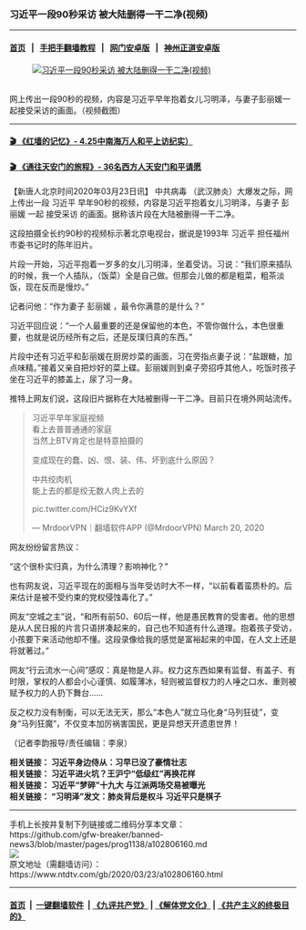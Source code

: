 ### 习近平一段90秒采访 被大陆删得一干二净(视频)
------------------------

#### [首页](https://github.com/gfw-breaker/banned-news3/blob/master/README.md) &nbsp;&nbsp;|&nbsp;&nbsp; [手把手翻墙教程](https://github.com/gfw-breaker/guides/wiki) &nbsp;&nbsp;|&nbsp;&nbsp; [网门安卓版](https://github.com/oGate2/oGate) &nbsp;&nbsp;|&nbsp;&nbsp; [神州正道安卓版](https://github.com/SzzdOgate/update) 



<div><div class="featured_image">
 <a href="https://i.ntdtv.com/assets/uploads/2020/03/unnamed-1.jpg" target="_blank">
  <figure>
   <img alt="习近平一段90秒采访 被大陆删得一干二净(视频)" src="https://i.ntdtv.com/assets/uploads/2020/03/unnamed-1-800x450.jpg"/>
  </figure><br/>
 </a>
 <span class="caption">
  网上传出一段90秒的视频，内容是习近平早年抱着女儿习明泽，与妻子彭丽媛一起接受采访的画面。（视频截图）
 </span>
</div>
</div><hr/>

#### [ 🎬  《红墙的记忆》- 4.25中南海万人和平上访纪实）](http://141.164.39.94:10000/videos/legend/425.html)

 #### [ 🎬  《通往天安门的旅程》- 36名西方人天安门和平请愿 ](http://141.164.39.94:10000/videos/legend/JTT.html)

<div><div class="post_content" itemprop="articleBody">
 <p>
  【新唐人北京时间2020年03月23日讯】
  <ok href="https://www.ntdtv.com/gb/中共病毒.htm">
   中共病毒
  </ok>
  （武汉肺炎）大爆发之际，网上传出一段
  <ok href="https://www.ntdtv.com/gb/习近平.htm">
   习近平
  </ok>
  早年90秒的视频，内容是习近平抱着女儿习明泽，与妻子
  <ok href="https://www.ntdtv.com/gb/彭丽媛.htm">
   彭丽媛
  </ok>
  一起
  <ok href="https://www.ntdtv.com/gb/接受采访.htm">
   接受采访
  </ok>
  的画面。据称该片段在大陆被删得一干二净。
 </p>
 <div class="video_fit_container">
 </div>
 <p>
  这段拍摄全长约90秒的视频标示著北京电视台，据说是1993年
  <ok href="https://www.ntdtv.com/gb/习近平.htm">
   习近平
  </ok>
  担任福州市委书记时的陈年旧片。
 </p>
 <p>
  片段一开始，习近平抱着一岁多的女儿习明泽，坐着受访。习说：“我们原来插队的时候，我一个人插队，（饭菜）全是自己做。但那会儿做的都是粗菜，粗茶淡饭，现在反而是慢炒。”
 </p>
 <p>
  记者问他：“作为妻子
  <ok href="https://www.ntdtv.com/gb/彭丽媛.htm">
   彭丽媛
  </ok>
  ，最令你满意的是什么？”
 </p>
 <p>
  习近平回应说：“一个人最重要的还是保留他的本色，不管你做什么，本色很重要，也就是说历经所有之后，还是反璞归真的东西。”
 </p>
 <p>
  片段中还有习近平和彭丽媛在厨房炒菜的画面，习在旁指点妻子说：“盐跟糖，加点味精。”接着又亲自把炒好的菜上碟。彭丽媛则到桌子旁招呼其他人，吃饭时孩子坐在习近平的膝盖上，尿了习一身。
 </p>
 <p>
  推特上网友们说，这段旧片据称在大陆被删得一干二净。目前只在境外网站流传。
 </p>
 <blockquote class="twitter-tweet" data-dnt="true" data-width="500">
  <p dir="ltr" lang="zh">
   习近平早年家庭视频
   <br/>
   看上去普普通通的家庭
   <br/>
   当然上BTV肯定也是特意拍摄的
  </p>
  <p>
   变成现在的蠢、凶、恨、装、伟、坏到底什么原因？
  </p>
  <p>
   中共绞肉机
   <br/>
   能上去的都是绞无数人肉上去的
  </p>
  <p>
   <ok href="https://t.co/HCiz9KvYXf">
    pic.twitter.com/HCiz9KvYXf
   </ok>
  </p>
  <p>
   — MrdoorVPN｜翻墙软件APP (@MrdoorVPN)
   <ok href="https://twitter.com/MrdoorVPN/status/1241029183653974016?ref_src=twsrc%5Etfw">
    March 20, 2020
   </ok>
  </p>
 </blockquote>
 <p>
  <script async="" charset="utf-8" src="https://platform.twitter.com/widgets.js">
  </script>
 </p>
 <p>
  <p>
   网友纷纷留言热议：
  </p>
  <p>
   “这个很朴实归真，为什么清理？影响神化？”
  </p>
  <p>
   也有网友说，习近平现在的面相与当年受访时大不一样，“以前看着蛮质朴的。后来估计是被不受约束的党权侵蚀毒化了。”
  </p>
  <p>
   网友“空城之主”说，“和所有前50、60后一样，他是愚民教育的受害者。他的思想是从人民日报的片言只语拼凑起来的，自己也不知道有什么道理。抱着孩子受访，小孩要下来活动他却不懂。这段录像给我的感觉是富裕起来的中国，在人文上还是将就著过。”
  </p>
  <p>
   网友“行云流水一心间”感叹：真是物是人非。权力这东西如果有监督、有盖子、有时限，掌权的人都会小心谨慎、如履薄冰，轻则被监督权力的人唾之口水、重则被赋予权力的人扔下舞台……
  </p>
  <p>
   反之权力没有制衡，可以无法无天，那么“本色人”就立马化身“马列狂徒”，变身“马列狂魔”，不仅变本加厉祸害国民，更是异想天开遗患世界！
  </p>
  <p>
   （记者李韵报导/责任编辑：李泉）
  </p>
  <p>
   <strong>
    相关链接：
    <ok href="https://www.ntdtv.com/gb/2020/01/11/a102750505.html" rel="noopener" target="_blank">
     习近平身边侍从：习早已没了豪情壮志
    </ok>
   </strong>
   <br/>
   <strong>
    相关链接：
    <ok href="https://www.ntdtv.com/gb/2020/03/09/a102795306.html" rel="noopener" target="_blank">
     习近平进火坑？王沪宁“低级红”再换花样
    </ok>
   </strong>
   <br/>
   <strong>
    相关链接：
    <ok href="https://www.ntdtv.com/gb/2019/07/19/a102625678.html" rel="noopener" target="_blank">
     习近平“梦碎”十九大 与江派两场交易被曝光
    </ok>
   </strong>
   <br/>
   <strong>
    相关链接：
    <ok href="https://www.ntdtv.com/gb/2020/01/29/a102763309.html" rel="noopener" target="_blank">
     “习明泽”发文：肺炎背后是权斗 习近平只是棋子
    </ok>
   </strong>
  </p>
  <div class="single_ad">
  </div>
 </p>
</div>
</div>
<hr/>
手机上长按并复制下列链接或二维码分享本文章：<br/>
https://github.com/gfw-breaker/banned-news3/blob/master/pages/prog1138/a102806160.md <br/>
<a href='https://github.com/gfw-breaker/banned-news3/blob/master/pages/prog1138/a102806160.md'><img src='https://github.com/gfw-breaker/banned-news3/blob/master/pages/prog1138/a102806160.md.png'/></a> <br/>
原文地址（需翻墙访问）：https://www.ntdtv.com/gb/2020/03/23/a102806160.html


------------------------
#### [首页](https://github.com/gfw-breaker/banned-news3/blob/master/README.md) &nbsp;|&nbsp; [一键翻墙软件](https://github.com/gfw-breaker/nogfw/blob/master/README.md) &nbsp;| [《九评共产党》](https://github.com/gfw-breaker/9ping.md/blob/master/README.md#九评之一评共产党是什么) | [《解体党文化》](https://github.com/gfw-breaker/jtdwh.md/blob/master/README.md) | [《共产主义的终极目的》](https://github.com/gfw-breaker/gczydzjmd.md/blob/master/README.md)


<img src='http://gfw-breaker.win/banned-news3/pages/prog1138/a102806160.md' width='0px' height='0px'/>